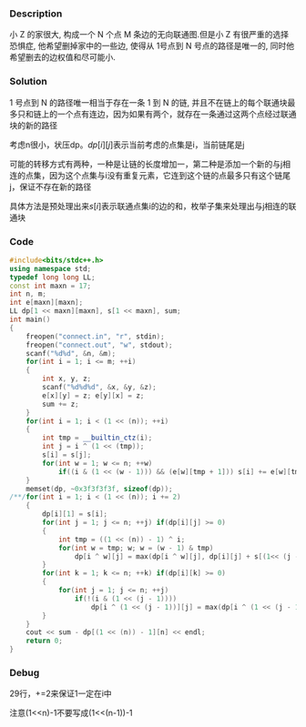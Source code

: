 ### Description

小 Z 的家很大, 构成一个 N 个点 M 条边的无向联通图.但是小 Z 有很严重的选择恐惧症, 他希望删掉家中的一些边, 使得从 1号点到 N 号点的路径是唯一的, 同时他希望删去的边权值和尽可能小.

<!--more-->

### Solution

1 号点到 N 的路径唯一相当于存在一条 1 到 N 的链, 并且不在链上的每个联通块最多只和链上的一个点有连边，因为如果有两个，就存在一条通过这两个点经过联通块的新的路径

考虑n很小，状压dp。$dp[i][j]$表示当前考虑的点集是i，当前链尾是j

可能的转移方式有两种，一种是让链的长度增加一，第二种是添加一个新的与j相连的点集，因为这个点集与i没有重复元素，它连到这个链的点最多只有这个链尾j，保证不存在新的路径

具体方法是预处理出来$s[i]$表示联通点集i的边的和，枚举子集来处理出与j相连的联通块

### Code

```cpp
#include<bits/stdc++.h>
using namespace std;
typedef long long LL;
const int maxn = 17;
int n, m;
int e[maxn][maxn];
LL dp[1 << maxn][maxn], s[1 << maxn], sum;
int main()
{
	freopen("connect.in", "r", stdin);
	freopen("connect.out", "w", stdout);
	scanf("%d%d", &n, &m);
	for(int i = 1; i <= m; ++i)
	{
		int x, y, z;
		scanf("%d%d%d", &x, &y, &z);
		e[x][y] = z; e[y][x] = z;
		sum += z;
	}
	for(int i = 1; i < (1 << (n)); ++i)
	{
		int tmp = __builtin_ctz(i);
		int j = i ^ (1 << (tmp));
		s[i] = s[j];
		for(int w = 1; w <= n; ++w)
			if((i & (1 << (w - 1))) && (e[w][tmp + 1])) s[i] += e[w][tmp + 1];
	}
	memset(dp, ~0x3f3f3f3f, sizeof(dp));
/**/for(int i = 1; i < (1 << (n)); i += 2)
	{
		dp[i][1] = s[i];
		for(int j = 1; j <= n; ++j) if(dp[i][j] >= 0)
		{
			int tmp = ((1 << (n)) - 1) ^ i;
			for(int w = tmp; w; w = (w - 1) & tmp)
				dp[i ^ w][j] = max(dp[i ^ w][j], dp[i][j] + s[(1<< (j - 1)) ^ w]);
		}
		for(int k = 1; k <= n; ++k) if(dp[i][k] >= 0)
		{
			for(int j = 1; j <= n; ++j)
				if(!(i & (1 << (j - 1))))
					dp[i ^ (1 << (j - 1))][j] = max(dp[i ^ (1 << (j - 1))][j], dp[i][k] + e[k][j]);
		}
	}	
	cout << sum - dp[(1 << (n)) - 1][n] << endl;
	return 0;
}
```

### Debug

29行，+=2来保证1一定在i中

注意(1<<n)-1不要写成(1<<(n-1))-1